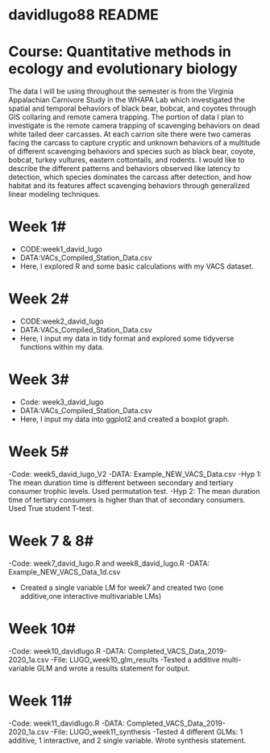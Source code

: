 # davidlugo88 README

# Course: Quantitative methods in ecology and evolutionary biology

The data I will be using throughout the semester is from the Virginia Appalachian Carnivore Study in the WHAPA Lab which investigated the spatial and temporal behaviors of black bear, bobcat, and coyotes through GIS collaring and remote camera trapping. The portion of data I plan to investigate is the remote camera trapping of scavenging behaviors on dead white tailed deer carcasses. At each carrion site there were two cameras facing the carcass to capture cryptic and unknown behaviors of a multitude of different scavenging behaviors and species such as black bear, coyote, bobcat, turkey vultures, eastern cottontails, and rodents. I would like to describe the different patterns and behaviors observed like latency to detection, which species dominates the carcass after detection, and how habitat and its features affect scavenging behaviors through generalized linear modeling techniques. 

# Week 1#
- CODE:week1_david_lugo 
- DATA:VACs_Compiled_Station_Data.csv
- Here, I explored R and some basic calculations with my VACS dataset.  

# Week 2#
- CODE:week2_david_lugo
- DATA:VACs_Compiled_Station_Data.csv
- Here, I input my data in tidy format and explored some tidyverse functions within my data. 

# Week 3#
- Code: week3_david_lugo
- DATA:VACs_Compiled_Station_Data.csv
- Here, I input my data into ggplot2 and created a boxplot graph.

# Week 5#
-Code: week5_david_lugo_V2
-DATA: Example_NEW_VACS_Data.csv
-Hyp 1: The mean duration time is different between secondary and tertiary consumer trophic levels. Used permutation test.
-Hyp 2: The mean duration time of tertiary consumers is higher than that of secondary consumers. Used True student T-test.

# Week 7 & 8#
-Code: week7_david_lugo.R and week8_david_lugo.R
-DATA: Example_NEW_VACS_Data_1d.csv
- Created a single variable LM for week7 and created two (one additive,one interactive multivariable LMs)

# Week 10#
-Code: week10_davidlugo.R
-DATA: Completed_VACS_Data_2019-2020_1a.csv
-File: LUGO_week10_glm_results
-Tested a additive multi-variable GLM and wrote a results statement for output.

# Week 11#
-Code: week11_davidlugo.R
-DATA: Completed_VACS_Data_2019-2020_1a.csv
-File: LUGO_week11_synthesis
-Tested 4 different GLMs: 1 additive, 1 interactive, and 2 single variable. Wrote synthesis statement.
